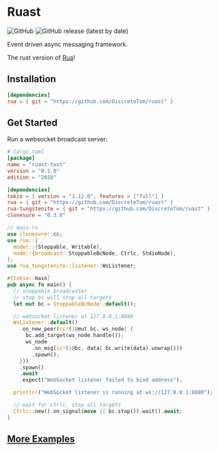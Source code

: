 # Ruast

![GitHub](https://img.shields.io/github/license/DiscreteTom/ruast?style=flat-square)
![GitHub release (latest by date)](https://img.shields.io/github/v/release/DiscreteTom/ruast?style=flat-square)

Event driven async messaging framework.

The rust version of [Rua](https://github.com/DiscreteTom/rua)!

## Installation

```toml
[dependencies]
rua = { git = "https://github.com/DiscreteTom/ruast" }
```

## Get Started

Run a websocket broadcast server:

```toml
# Cargo.toml
[package]
name = "ruast-test"
version = "0.1.0"
edition = "2018"

[dependencies]
tokio = { version = "1.12.0", features = ["full"] }
rua = { git = "https://github.com/DiscreteTom/ruast" }
rua-tungstenite = { git = "https://github.com/DiscreteTom/ruast" }
clonesure = "0.3.0"
```

```rust
// main.rs
use clonesure::cc;
use rua::{
  model::{Stoppable, Writable},
  node::{broadcast::StoppableBcNode, Ctrlc, StdioNode},
};
use rua_tungstenite::listener::WsListener;

#[tokio::main]
pub async fn main() {
  // stoppable broadcaster
  // stop bc will stop all targets
  let mut bc = StoppableBcNode::default();

  // websocket listener at 127.0.0.1:8080
  WsListener::default()
    .on_new_peer(cc!(|@mut bc, ws_node| {
      bc.add_target(ws_node.handle());
      ws_node
        .on_msg(cc!(|@bc, data| bc.write(data).unwrap()))
        .spawn();
    }))
    .spawn()
    .await
    .expect("WebSocket listener failed to bind address");

  println!("WebSocket listener is running at ws://127.0.0.1:8080");

  // wait for ctrlc, stop all targets
  Ctrlc::new().on_signal(move || bc.stop()).wait().await;
}
```

## [More Examples](https://github.com/DiscreteTom/ruast/tree/main/rua/examples)
